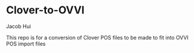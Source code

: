 # Clover-to-OVVI
Jacob Hui


This repo is for a conversion of Clover POS files to be made to fit into OVVI POS import files
